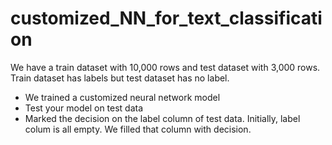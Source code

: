 # customized_NN_for_text_classification

We have a train dataset with 10,000 rows and test dataset with 3,000 rows. Train dataset has labels but test dataset has no label.
* We trained a customized neural network model
* Test your model on test data
* Marked the decision on the label column of test data. Initially, label colum is all empty. We filled that column with decision.
 
